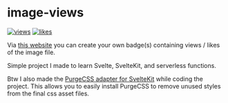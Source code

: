 # image-views

[![views](https://views.erbek.space/api/views.svg?id=views.erbek.space)](https://views.erbek.space/page/?id=views.erbek.space) [![likes](https://views.erbek.space/api/likes.svg?id=views.erbek.space)](https://views.erbek.space/api/like?id=views.erbek.space)

Via [this website](https://views.erbek.space) you can create your own badge(s) containing views / likes of the image file.

Simple project I made to learn Svelte, SvelteKit, and serverless functions.

Btw I also made the [PurgeCSS adapter for SvelteKit](https://github.com/erbelion/vite-plugin-sveltekit-purgecss) while coding the project. This allows you to easily install PurgeCSS to remove unused styles from the final css asset files.